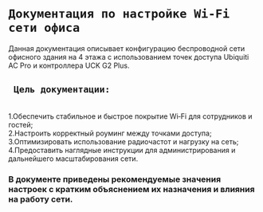 # ``` Документация по настройке Wi‑Fi сети офиса ```

Данная документация описывает конфигурацию беспроводной сети офисного здания на 4 этажа с использованием точек доступа Ubiquiti AC Pro и контроллера UCK G2 Plus.

## ``` Цель документации:```

<br> 1.Обеспечить стабильное и быстрое покрытие Wi‑Fi для сотрудников и гостей; <br1>
<br>2.Настроить корректный роуминг между точками доступа;<br1>
<br>3.Оптимизировать использование радиочастот и нагрузку на сеть;<br1>
4.Предоставить наглядные инструкции для администрирования и дальнейшего масштабирования сети.

### В документе приведены рекомендуемые значения настроек с кратким объяснением их назначения и влияния на работу сети.